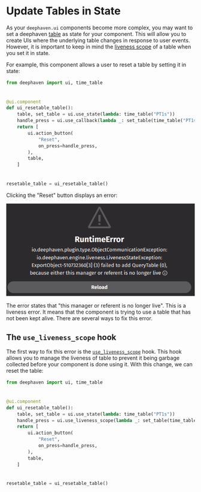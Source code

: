 # Update Tables in State

As your `deephaven.ui` components become more complex, you may want to set a deephaven [table](../describing/ui_with_tables.md) as state for your component. This will allow you to create UIs where the underlying table changes in response to user events. However, it is important to keep in mind the [liveness scope](/core/docs/conceptual/liveness-scope-concept/) of a table when you set it in state.

For example, this component allows a user to reset a table by setting it in state:

```python
from deephaven import ui, time_table


@ui.component
def ui_resetable_table():
    table, set_table = ui.use_state(lambda: time_table("PT1s"))
    handle_press = ui.use_callback(lambda _: set_table(time_table("PT1s")), [])
    return [
        ui.action_button(
            "Reset",
            on_press=handle_press,
        ),
        table,
    ]


resetable_table = ui_resetable_table()
```

Clicking the "Reset" button displays an error:

![Reset table error](../_assets/update-tables-in-state-1.png)

The error states that "this manager or referent is no longer live". This is a liveness error. It means that the component is trying to use a table that has not been kept alive. There are several ways to fix this error.

## The `use_liveness_scope` hook

The first way to fix this error is the [`use_liveness_scope`](../hooks/use_liveness_scope.md) hook. This hook allows you to manage the liveness of table to prevent it being garbage collected before your component is done using it. With this change, we can reset the table:

```python
from deephaven import ui, time_table


@ui.component
def ui_resetable_table():
    table, set_table = ui.use_state(lambda: time_table("PT1s"))
    handle_press = ui.use_liveness_scope(lambda _: set_table(time_table("PT1s")), [])
    return [
        ui.action_button(
            "Reset",
            on_press=handle_press,
        ),
        table,
    ]


resetable_table = ui_resetable_table()
```
